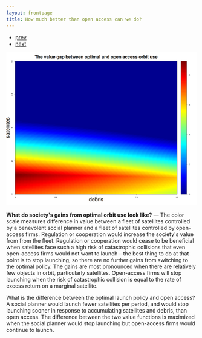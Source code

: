 ```yaml
---
layout: frontpage
title: How much better than open access can we do?
---
```


<div class="navbar">
  <div class="navbar-inner">
      <ul class="nav">
          <li><a href="biffplot3.md">prev</a></li>
          <li><a href="apo_peri_overlay.md">next</a></li>
      </ul>
  </div>
</div>

![The gains from optimal launch control](../../assets/bigpublpics/value_diff_1.png)

**What do society's gains from optimal orbit use look like?** &mdash; The color scale measures difference in value between a fleet of satellites controlled by a benevolent social planner and a fleet of satellites controlled by open-access firms. Regulation or cooperation would increase the society's value from from the fleet. Regulation or cooperation would cease to be beneficial when satellites face such a high risk of catastrophic collisions that even open-access firms would not want to launch &ndash; the best thing to do at that point is to stop launching, so there are no further gains from switching to the optimal policy. The gains are most pronounced when there are relatively few objects in orbit, particularly satellites. Open-access firms will stop launching when the risk of catastrophic collision is equal to the rate of excess return on a marginal satellite.

What is the difference between the optimal launch policy and open access? A social planner would launch fewer satellites per period, and would stop launching sooner in response to accumulating satellites and debris, than open access. The difference between the two value functions is maximized when the social planner would stop launching but open-access firms would continue to launch.
